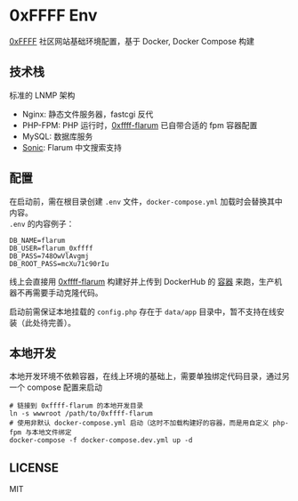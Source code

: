 # 0xFFFF Env
[0xFFFF](https://0xffff.one) 社区网站基础环境配置，基于 Docker, Docker Compose 构建

## 技术栈
标准的 LNMP 架构
* Nginx: 静态文件服务器，fastcgi 反代
* PHP-FPM: PHP 运行时，[0xffff-flarum](https://github.com/0xffff-one/0xffff-flarum) 已自带合适的 fpm 容器配置
* MySQL: 数据库服务
* [Sonic](https://github.com/ganuonglachanh/flarum-sonic): Flarum 中文搜索支持

## 配置
在启动前，需在根目录创建 `.env` 文件，`docker-compose.yml` 加载时会替换其中内容。  
`.env` 的内容例子：
```
DB_NAME=flarum
DB_USER=flarum_0xffff
DB_PASS=748OwVlAvgmj
DB_ROOT_PASS=mcXu71c90rIu
```

线上会直接用 [0xffff-flarum](https://github.com/0xffff-one/0xffff-flarum) 构建好并上传到 DockerHub 的 [容器](https://hub.docker.com/r/zgq354/0xffff-flarum) 来跑，生产机器不再需要手动克隆代码。

启动前需保证本地挂载的 `config.php` 存在于 `data/app` 目录中，暂不支持在线安装（此处待完善）。

## 本地开发
本地开发环境不依赖容器，在线上环境的基础上，需要单独绑定代码目录，通过另一个 compose 配置来启动
```
# 链接到 0xffff-flarum 的本地开发目录
ln -s wwwroot /path/to/0xffff-flarum
# 使用非默认 docker-compose.yml 启动（这时不加载构建好的容器，而是用自定义 php-fpm 与本地文件绑定
docker-compose -f docker-compose.dev.yml up -d
```

## LICENSE
MIT
